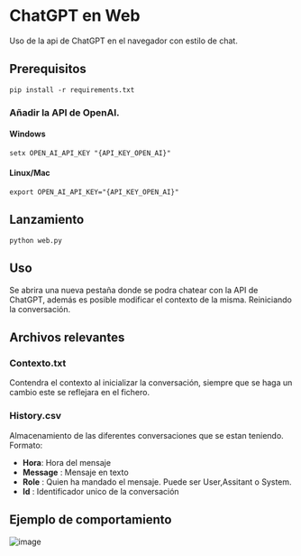 # ChatGPT en Web
Uso de la api de ChatGPT en el navegador con estilo de chat.

## Prerequisitos
`pip install -r requirements.txt`  

### Añadir la API de OpenAI.

#### Windows
`setx OPEN_AI_API_KEY "{API_KEY_OPEN_AI}"`  

#### Linux/Mac
`export OPEN_AI_API_KEY="{API_KEY_OPEN_AI}"`  


## Lanzamiento
`python web.py` 

## Uso
Se abrira una nueva pestaña donde se podra chatear con la API de ChatGPT, además es posible modificar el contexto de la misma. Reiniciando la conversación. 

## Archivos relevantes  

### Contexto.txt
Contendra el contexto al inicializar la conversación, siempre que se haga un cambio este se reflejara en el fichero.

### History.csv
Almacenamiento de las diferentes conversaciones que se estan teniendo.
Formato: 
- **Hora**: Hora del mensaje
- **Message** : Mensaje en texto
- **Role** : Quien ha mandado el mensaje. Puede ser User,Assitant o System.
- **Id** : Identificador unico de la conversación


## Ejemplo de comportamiento
![image](https://user-images.githubusercontent.com/25454965/224962256-c911868e-bdb0-41d8-9712-52cd75618aa4.png)
